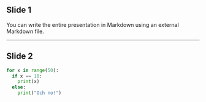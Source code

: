 ## Slide 1

You can write the entire presentation in Markdown using an external Markdown file.

---

## Slide 2

```python [1|2-3|4-5]
for x in range(50):
  if x == 10:
    print(x)
  else:
    print("Och no!")

```
